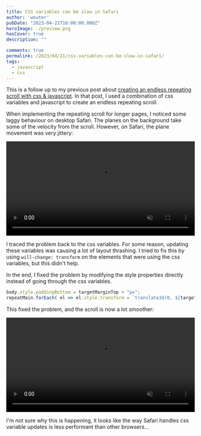 ```yaml
---
title: CSS variables can be slow in Safari
author: 'wouter'
pubDate: "2023-04-21T16:00:00.000Z"
heroImage: ./preview.png
hasCover: true
description: ""

comments: true
permalink: /2023/04/21/css-variables-can-be-slow-in-safari/
tags:
  - javascript
  - css
---
```

This is a follow up to my previous post about [creating an endless repeating scroll with css & javascript](/2023/03/01/creating-an-endless-repeating-scroll-with-css-and-javascript/). In that post, I used a combination of css variables and javascript to create an endless repeating scroll.

When implementing the repeating scroll for longer pages, I noticed some laggy behaviour on desktop Safari. The planes on the background take some of the velocity from the scroll. However, on Safari, the plane movement was very jittery:

<video src="scroll-slow-css-variables-safari-hq.mp4" controls loop muted playsline autoplay style="width: 100%; height: auto;"></video>

I traced the problem back to the css variables. For some reason, updating these variables was causing a lot of layout thrashing. I tried to fix this by using `will-change: transform` on the elements that were using the css variables, but this didn't help.

In the end, I fixed the problem by modifying the style properties directly instead of going through the css variables.

```js
body.style.paddingBottom = targetMarginTop + "px";
repeatMain.forEach( el => el.style.transform = `translate3d(0, ${targetMarginTop}px, 0)`);
```

This fixed the problem, and the scroll is now a lot smoother:

<video src="scroll-regular-style-properties-safari-hq.mp4" controls loop muted playsline autoplay style="width: 100%; height: auto;"></video>

I'm not sure why this is happening, it looks like the way Safari handles css variable updates is less performant than other browsers...
